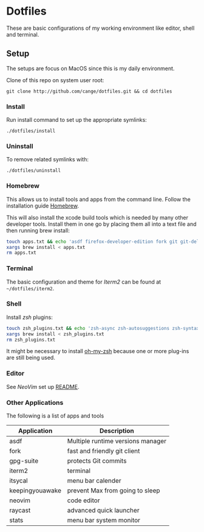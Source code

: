# Dotfiles

These are basic configurations of my working environment like editor, shell and
terminal.

## Setup

The setups are focus on MacOS since this is my daily environment.

Clone of this repo on system user root:

```shell
git clone http://github.com/cange/dotfiles.git && cd dotfiles
```

### Install

Run install command to set up the appropriate symlinks:

```shell
./dotfiles/install
```

### Uninstall

To remove related symlinks with:

```shell
./dotfiles/uninstall
```

### Homebrew

This allows us to install tools and apps from the command line. Follow the
installation guide [Homebrew](https://brew.sh/).

This will also install the xcode build tools which is needed by many other
developer tools.
Install them in one go by placing them all into a text file and then running
brew install:

```sh
touch apps.txt && echo 'asdf firefox-developer-edition fork git git-delta gpg-suite iterm2 itsycal keepingyouawake neovim raycast stats' >> apps.txt
xargs brew install < apps.txt
rm apps.txt
```

### Terminal

The basic configuration and theme for _Iterm2_ can be found at
`~/dotfiles/iterm2`.

### Shell

Install _zsh_ plugins:

```sh
touch zsh_plugins.txt && echo 'zsh-async zsh-autosuggestions zsh-syntax-highlighting' >> zsh_plugins.txt
xargs brew install < zsh_plugins.txt
rm zsh_plugins.txt
```

It might be necessary to install [oh-my-zsh] because one or more plug-ins are
still being used.

[oh-my-zsh]: https://github.com/ohmyzsh/ohmyzsh#basic-installation

### Editor

See _NeoVim_ set up [README](./nvim/README.md).

### Other Applications

The following is a list of apps and tools

| Application     | Description                       |
| --------------- | --------------------------------- |
| asdf            | Multiple runtime versions manager |
| fork            | fast and friendly git client      |
| gpg-suite       | protects Git commits              |
| iterm2          | terminal                          |
| itsycal         | menu bar calender                 |
| keepingyouawake | prevent Max from going to sleep   |
| neovim          | code editor                       |
| raycast         | advanced quick launcher           |
| stats           | menu bar system monitor           |
